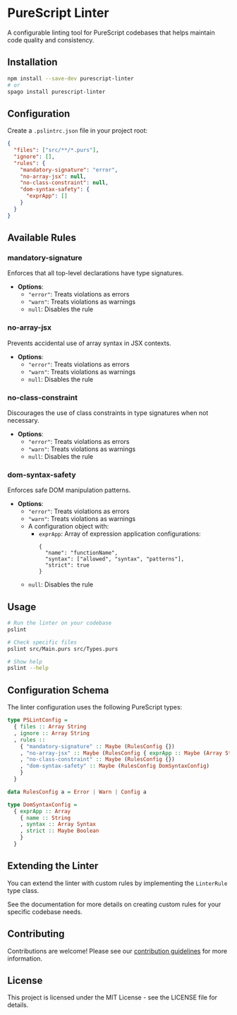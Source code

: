 # PureScript Linter

A configurable linting tool for PureScript codebases that helps maintain code quality and consistency.

## Installation

```bash
npm install --save-dev purescript-linter
# or
spago install purescript-linter
```

## Configuration

Create a `.pslintrc.json` file in your project root:

```json
{
  "files": ["src/**/*.purs"],
  "ignore": [],
  "rules": {
    "mandatory-signature": "error",
    "no-array-jsx": null,
    "no-class-constraint": null,
    "dom-syntax-safety": { 
      "exprApp": []
    }
  }
}
```

## Available Rules

### mandatory-signature

Enforces that all top-level declarations have type signatures.

- **Options**: 
  - `"error"`: Treats violations as errors
  - `"warn"`: Treats violations as warnings
  - `null`: Disables the rule

### no-array-jsx

Prevents accidental use of array syntax in JSX contexts.

- **Options**: 
  - `"error"`: Treats violations as errors
  - `"warn"`: Treats violations as warnings
  - `null`: Disables the rule

### no-class-constraint

Discourages the use of class constraints in type signatures when not necessary.

- **Options**: 
  - `"error"`: Treats violations as errors
  - `"warn"`: Treats violations as warnings
  - `null`: Disables the rule

### dom-syntax-safety

Enforces safe DOM manipulation patterns.

- **Options**: 
  - `"error"`: Treats violations as errors
  - `"warn"`: Treats violations as warnings
  - A configuration object with:
    - `exprApp`: Array of expression application configurations:
      ```
      {
        "name": "functionName",
        "syntax": ["allowed", "syntax", "patterns"],
        "strict": true
      }
      ```
  - `null`: Disables the rule

## Usage

```bash
# Run the linter on your codebase
pslint

# Check specific files
pslint src/Main.purs src/Types.purs

# Show help
pslint --help
```

## Configuration Schema

The linter configuration uses the following PureScript types:

```purescript
type PSLintConfig = 
  { files :: Array String
  , ignore :: Array String
  , rules :: 
    { "mandatory-signature" :: Maybe (RulesConfig {})
    , "no-array-jsx" :: Maybe (RulesConfig { exprApp :: Maybe (Array String)})
    , "no-class-constraint" :: Maybe (RulesConfig {})
    , "dom-syntax-safety" :: Maybe (RulesConfig DomSyntaxConfig)
    } 
  }

data RulesConfig a = Error | Warn | Config a

type DomSyntaxConfig = 
  { exprApp :: Array 
    { name :: String
    , syntax :: Array Syntax
    , strict :: Maybe Boolean 
    } 
  }
```

## Extending the Linter

You can extend the linter with custom rules by implementing the `LinterRule` type class.

See the documentation for more details on creating custom rules for your specific codebase needs.

## Contributing

Contributions are welcome! Please see our [contribution guidelines](CONTRIBUTING.md) for more information.

## License

This project is licensed under the MIT License - see the LICENSE file for details.